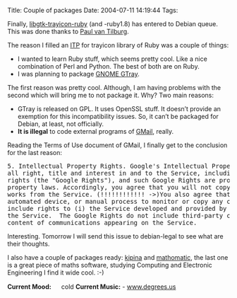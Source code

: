Title: Couple of packages
Date: 2004-07-11 14:19:44
Tags: 

<p>Finally, <a href="http://ruby-gnome2.sourceforge.jp/#Ruby%2FGtkTrayIcon+0.1.0">libgtk-trayicon-ruby</a> (and -ruby1.8) has entered to Debian queue. This was done thanks to <a href="mailto:paulvtATdebian.org">Paul van Tilburg</a>.

The reason I filled an <a href="http://lists.debian.org/debian-devel/2004/06/msg01494.html">ITP</a> for trayicon library of Ruby was a couple of things:
</p>
<ul>
<li>I wanted to learn Ruby stuff, which seems pretty cool. Like a nice combination of Perl and Python. The best of both are on Ruby.</li>
<li>I was planning to package <a href="http://fraggle.alkali.org/projects/gtray/">GNOME GTray</a>.</li>
</ul>
<p>
The first reason was pretty cool. Although, I am having problems with the second which will bring me to not package it. Why? Two main reasons:
</p>
<ul>
<li>GTray is released on GPL. It uses OpenSSL stuff. It doesn&#8217;t provide an exemption for this incompatibility issues. So, it can&#8217;t be packaged for Debian, at least, not officially.</li>
<li>
<strong>It is illegal</strong> to code external programs of <a href="http://gmail.google.com/">GMail</a>, really.</li>
</ul>
<p>
Reading the Terms of Use document of GMail, I finally get to the conclusion for the last reason:
</p>
<pre>5. Intellectual Property Rights. Google's Intellectual Property Rights. You acknowledge that Google owns
all right, title and interest in and to the Service, including without limitation all intellectual property
rights (the "Google Rights"), and such Google Rights are protected by U.S. and international intellectual
property laws. Accordingly, you agree that you will not copy, reproduce, alter, modify, or create derivative
works from the Service. (!!!!!!!!!!!! -&gt;)You also agree that you will not use any robot, spider, other
automated device, or manual process to monitor or copy any content from the Service. The Google Rights
include rights to (i) the Service developed and provided by Google; and (ii) all software associated with
the Service.  The Google Rights do not include third-party content used as part of Service, including the
content of communications appearing on the Service.</pre>
<p>
Interesting. Tomorrow I will send this issue to debian-legal to see what are their thoughts.

I also have a couple of packages ready: <a href="http://mirjami.net/%7Eville/kipina/">kipina</a> and <a href="http://www.lightlink.com/computer/math/">mathomatic</a>, the last one is a great piece of maths software, studying Computing and Electronic Engineering I find it wide cool. :-)
</p>
<strong>Current Mood:</strong> <img width="15" height="15" src="http://stat.livejournal.com/img/mood/growf/smileys/sad.gif"/> cold
<strong>Current Music:</strong>  - <a href="http://www.degrees.us">www.degrees.us</a>
